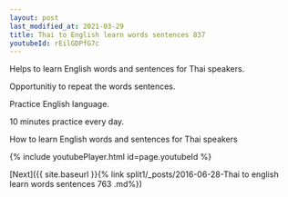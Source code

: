 ```yaml
---
layout: post
last_modified_at: 2021-03-29
title: Thai to English learn words sentences 837 
youtubeId: rEilGDPfG7c
---
```

 
 
Helps to learn English words and sentences for Thai speakers.

Opportunitiy to repeat the words sentences. 

Practice English language. 
 
10 minutes practice every day. 
 
How to learn English words and sentences for Thai speakers 
 
{% include youtubePlayer.html id=page.youtubeId %}
 
 
[Next]({{ site.baseurl }}{% link  split1/_posts/2016-06-28-Thai to english learn words sentences 763 .md%})
 
